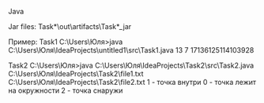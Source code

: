 Java

Jar files: 
Task*\out\artifacts\Task*_jar

Пример:
Task1
C:\Users\Юля>java C:\Users\Юля\IdeaProjects\untitled1\src\Task1.java 13 7
17136125114103928

Task2
C:\Users\Юля>java C:\Users\Юля\IdeaProjects\Task2\src\Task2.java C:\Users\Юля\IdeaProjects\Task2\file1.txt C:\Users\Юля\IdeaProjects\Task2\file2.txt
1 - точка внутри
0 - точка лежит на окружности
2 - точка снаружи
